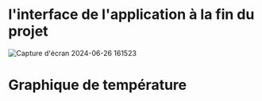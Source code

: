 <h1>l'interface de l'application   à la fin du projet </h1>

![Capture d'écran 2024-06-26 161523](https://github.com/AhmedBerkat/DHT11project/assets/160866264/add2aac4-1fd0-4308-a46d-a628f24c61f6)

<h1>Graphique de température </h1>

